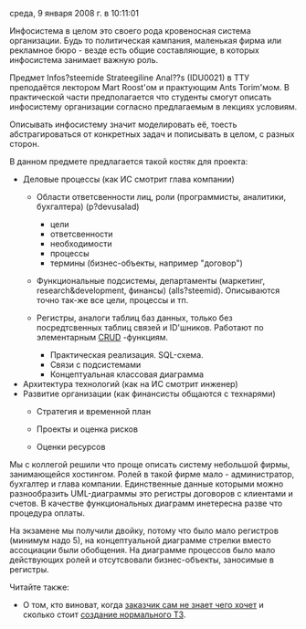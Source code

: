 среда, 9 января 2008 г. в 10:11:01

Инфосистема в целом это своего рода кровеносная система организации. Будь то политическая кампания, маленькая фирма или рекламное бюро - везде есть общие составляющие, в которых инфосистема занимает важную роль.

Предмет Infos?steemide Strateegiline Anal??s (IDU0021) в ТТУ преподаётся лектором Mart Roost'ом и практующим Ants Torim'мом. В практической части предполагается что студенты смогут описать инфосистему организации согласно предлагаемым в лекциях условиям.

Описывать инфосистему значит моделировать её, тоесть абстрагироваться от конкретных задач и пописывать в целом, с разных сторон.

<!-- truncate -->

В данном предмете предлагается такой костяк для проекта:

- Деловые процессы (как ИС смотрит глава компании)
    - Области ответсвенности лиц, роли (программисты, аналитики, бухгалтера) (p?devusalad)
        - цели
        - ответсвенности
        - необходимости
        - процессы
        - термины (бизнес-объекты, например "договор")
    - Функциональные подсистемы, департаменты (маркетинг, research&development, финансы) (alls?steemid). Описываются точно так-же все цели, процессы и тп.  
        
    - Регистры, аналоги таблиц баз данных, только без посредтсвенных таблиц связей и ID'шников. Работают по элементарным [CRUD](http://en.wikipedia.org/wiki/Create,_read,_update_and_delete) -функциям.
        - Практическая реализация. SQL-схема.
        - Связи с подсистемами
        - Концептуальная классовая диаграмма
- Архитектура технологий (как на ИС смотрит инженер)
- Развитие организации (как финансисты общаются с технарями)
    - Стратегия и временной план  
        
    - Проекты и оценка рисков  
        
    - Оценки ресурсов

Мы с коллегой решили что проще описать систему небольшой фирмы, занимающейся хостингом. Ролей в такой фирме мало - администратор, бухгалтер и глава компании. Единственные данные которыми можно разнообразить UML-диаграммы это регистры договоров с клиентами и счетов. В качестве функциональных диаграмм инетересна разве что процедура оплаты.

На экзамене мы получили двойку, потому что было мало регистров (минимум надо 5), на концептуальной диаграмме стрелки вместо ассоциации были обобщения. На диаграмме процессов было мало действующих ролей и отсутсвовали бизнес-объекты, заносимые в регистры.

Читайте также:

- О том, кто виноват, когда [заказчик сам не знает чего хочет](http://beskov.livejournal.com/44800.html) и сколько стоит [создание нормального ТЗ](http://otvety.google.ru/otvety/thread?tid=19c0255c198c53f7&fid=19c0255c198c53f700043ac17c6a79ce&table=%2Fotvety%2Fuser%3Fuserid%3D16116137358142074258%26tab%3Dwtmtor).